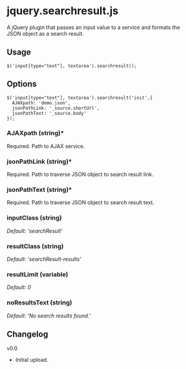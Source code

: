jquery.searchresult.js
======================

A jQuery plugin that passes an input value to a service and formats the JSON object as a search result.


Usage
---------------------

    $('input[type="text"], textarea').searchresult();

Options
---------------------

    $('input[type="text"], textarea').searchresult('init',{
      AJAXpath: 'demo.json',
      jsonPathLink: '_source.shortUrl',
      jsonPathText: '_source.body'
    });

### AJAXpath (string)*
Required. Path to AJAX service.

### jsonPathLink (string)*
Required. Path to traverse JSON object to search result link.

### jsonPathText (string)*
Required. Path to traverse JSON object to search result text.

### inputClass (string)
_Default: 'searchResult'_

### resultClass (string)
_Default: 'searchResult-results'_

### resultLimit (variable)
_Default: 0_

### noResultsText (string)
_Default: 'No search results found.'_



Changelog
---------------------
v0.0
  + Initial upload.